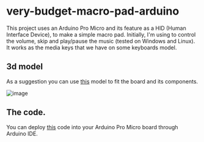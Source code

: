 # very-budget-macro-pad-arduino
This project uses an Arduino Pro Micro and its feature as a HID (Human Interface Device), to make a simple macro pad. Initially, I'm using to control the volume, skip and play/pause the music (tested on Windows and Linux). It works as the media keys that we have on some keyboards model.

## 3d model
As a suggestion you can use [this](https://www.tinkercad.com/things/6qNC2uKGQGF-mini-macro-pad-arduino-pro-micro-rotary-encoder) model to fit the board and its components.

![image](https://user-images.githubusercontent.com/5191469/187534022-dfacf4e5-2ab8-426b-b353-e1b3c588e294.png)

## The code.
You can deploy [this](./very-budget-macro-pad.ino) code into your Arduino Pro Micro board through Arduino IDE.
